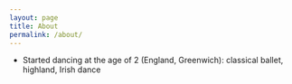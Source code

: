 ```yaml
---
layout: page
title: About
permalink: /about/
---
```


- Started dancing at the age of 2 (England, Greenwich): classical ballet, highland, Irish dance

